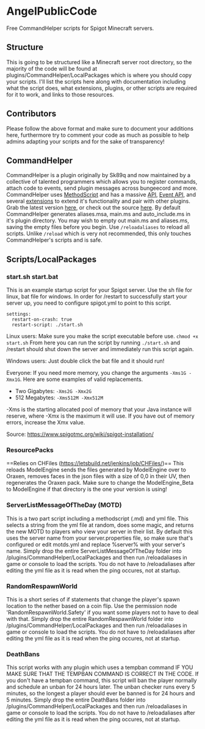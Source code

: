 # AngelPublicCode
Free CommandHelper scripts for Spigot Minecraft servers.

## Structure
This is going to be structured like a Minecraft server root directory, so the majority of the code will be found at plugins/CommandHelper/LocalPackages which is where you should copy your scripts. I'll list the scripts here along with documentation including what the script does, what extensions, plugins, or other scripts are required for it to work, and links to those resources.

## Contributors
Please follow the above format and make sure to document your additions here, furthermore try to comment your code as much as possible to help admins adapting your scripts and for the sake of transparency!

## CommandHelper
CommandHelper is a plugin originally by Sk89q and now maintained by a collective of talented programmers which allows you to register commands, attach code to events, send plugin messages across bungeecord and more. CommandHelper uses [MethodScript](https://methodscript.com/) and has a massive [API](https://methodscript.com/docs/3.3.4/API.html), [Event API](https://methodscript.com/docs/3.3.4/Event_API.html), and several [extensions](https://letsbuild.net/jenkins/) to extend it's functionality and pair with other plugins. Grab the latest version [here](https://builds.enginehub.org/), or check out the source [here](https://github.com/EngineHub/CommandHelper). By default CommandHelper generates aliases.msa, main.ms and auto_include.ms in it's plugin directory. You may wish to empty out main.ms and aliases.ms, saving the empty files before you begin. Use `/reloadaliases` to reload all scripts. Unlike `/reload` which is very not recommended, this only touches CommandHelper's scripts and is safe.

## Scripts/LocalPackages
### start.sh start.bat
This is an example startup script for your Spigot server. Use the sh file for linux, bat file for windows. In order for /restart to successfully start your server up, you need to configure spigot.yml to point to this script.

```
settings:
  restart-on-crash: true
  restart-script: ./start.sh
```

Linux users: Make sure you make the script executable before use. `chmod +x start.sh` From here you can run the script by running `./start.sh` and /restart should shut down the server and immediately run this script again.

Windows users: Just double click the bat file and it should run!

Everyone: If you need more memory, you change the arguments `-Xms1G -Xmx1G`. Here are some examples of valid replacements.
- Two Gigabytes: `-Xms2G -Xmx2G`
- 512 Megabytes: `-Xms512M -Xmx512M`

-Xms is the starting allocated pool of memory that your Java instance will reserve, where -Xmx is the maximum it will use. If you have out of memory errors, increase the Xmx value.

Source: https://www.spigotmc.org/wiki/spigot-installation/

### ResourcePacks
==Relies on CHFiles (https://letsbuild.net/jenkins/job/CHFiles/)==
This reloads ModelEngine sends the files generated by ModelEngine over to Oraxen, removes faces in the json files with a size of 0,0 in their UV, then regenerates the Oraxen pack. Make sure to change the ModelEngine_Beta to ModelEngine if that directory is the one your version is using!

### ServerListMessageOfTheDay (MOTD)
This is a two part script including a methodscript (.md) and yml file.
This selects a string from the yml file at random, does some magic, and returns the new MOTD to players who view your server in their list.
By default this uses the server name from your server.properties file, so make sure that's configured or edit motds.yml and replace %server% with your server's name.
Simply drop the entire ServerListMessageOfTheDay folder into /plugins/CommandHelper/LocalPackages and then run /reloadaliases in game or console to load the scripts. You do not have to /reloadaliases after editing the yml file as it is read when the ping occures, not at startup.

### RandomRespawnWorld
This is a short series of if statements that change the player's spawn location to the nether based on a coin flip. Use the permission node 'RandomRespawnWorld.Safety' if you want some players not to have to deal with that. Simply drop the entire RandomRespawnWorld folder into /plugins/CommandHelper/LocalPackages and then run /reloadaliases in game or console to load the scripts. You do not have to /reloadaliases after editing the yml file as it is read when the ping occures, not at startup.

### DeathBans
This script works with any plugin which uses a tempban command IF YOU MAKE SURE THAT THE TEMPBAN COMMAND IS CORRECT IN THE CODE.
If you don't have a tempban command, this script will ban the player normally and schedule an unban for 24 hours later. The unban checker runs every 5 minutes, so the longest a player should ever be banned is for 24 hours and 5 minutes.
Simply drop the entire DeathBans folder into /plugins/CommandHelper/LocalPackages and then run /reloadaliases in game or console to load the scripts. You do not have to /reloadaliases after editing the yml file as it is read when the ping occures, not at startup.
